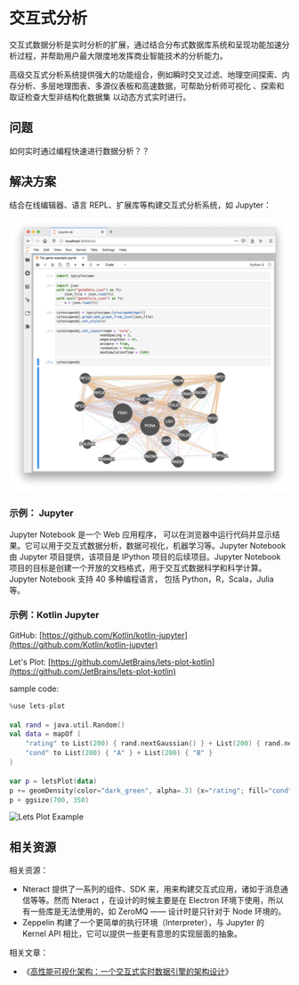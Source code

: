 # 交互式分析

交互式数据分析是实时分析的扩展，通过结合分布式数据库系统和呈现功能加速分析过程，并帮助用户最大限度地发挥商业智能技术的分析能力。

高级交互式分析系统提供强大的功能组合，例如瞬时交叉过滤、地理空间探索、内存分析、多层地理图表、多源仪表板和高速数据，可帮助分析师可视化
、探索和取证检查大型非结构化数据集 以动态方式实时进行。

## 问题

如何实时通过编程快速进行数据分析？？

## 解决方案

结合在线编辑器、语言 REPL、扩展库等构建交互式分析系统，如 Jupyter：

![Jupyter Sample](../images/jupyter-sample.png)

### 示例： Jupyter

Jupyter Notebook 是一个 Web 应用程序，
可以在浏览器中运行代码并显示结果。它可以用于交互式数据分析，数据可视化，机器学习等。Jupyter Notebook 由 Jupyter 项目提供，该项目是
IPython
项目的后续项目。Jupyter Notebook 项目的目标是创建一个开放的文档格式，用于交互式数据科学和科学计算。Jupyter Notebook 支持 40
多种编程语言，
包括 Python，R，Scala，Julia 等。

### 示例：Kotlin Jupyter

GitHub: [https://github.com/Kotlin/kotlin-jupyter](https://github.com/Kotlin/kotlin-jupyter)

Let's Plot: [https://github.com/JetBrains/lets-plot-kotlin](https://github.com/JetBrains/lets-plot-kotlin)

sample code:

```kotlin
%use lets-plot

val rand = java.util.Random()
val data = mapOf (
    "rating" to List(200) { rand.nextGaussian() } + List(200) { rand.nextGaussian() * 1.5 + 1.5 },
    "cond" to List(200) { "A" } + List(200) { "B" }
)

var p = letsPlot(data)
p += geomDensity(color="dark_green", alpha=.3) {x="rating"; fill="cond"}
p + ggsize(700, 350)
```

![Lets Plot Example](https://raw.githubusercontent.com/JetBrains/lets-plot-kotlin/master/docs/examples/images/quickstart.png)

## 相关资源

相关资源：

* Nteract 提供了一系列的组件、SDK 来，用来构建交互式应用，诸如于消息通信等等。然而 Nteract ，在设计的时候主要是在 Electron
  环境下使用，所以有一些库是无法使用的，如 ZeroMQ —— 设计时是只针对于 Node 环境的。
* Zeppelin 构建了一个更简单的执行环境（Interpreter），与 Jupyter 的 Kernel API 相比，它可以提供一些更有意思的实现层面的抽象。


相关文章：

- 《[高性能可视化架构：一个交互式实时数据引擎的架构设计](https://www.phodal.com/blog/high-performance-frontend-component/)》

